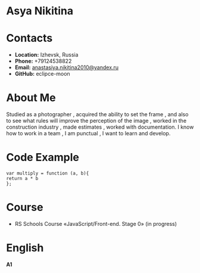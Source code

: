 # Asya Nikitina 
# Contacts
* **Location:** Izhevsk, Russia
* **Phone:** +79124538822
* **Email:** anastasiya.nikitina2010@yandex.ru
* **GitHub:** eclipce-moon
# About Me 
Studied as a photographer , acquired the ability to set the frame , and also to see what rules will improve the perception of the image , worked in the construction industry , made estimates , worked with documentation. I know how to work in a team , I am punctual , I want to learn and develop.
# Code Example 
```var multiply = function (a, b){ ```  
```return a * b```  
```};```
# Course 
* RS Schools Course «JavaScript/Front-end. Stage 0» (in progress)
# English 
**A1** 